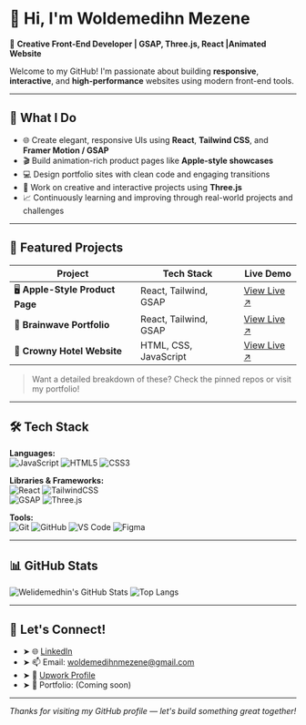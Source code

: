 # 👋 Hi, I'm Woldemedihn Mezene

🎯 **Creative Front-End Developer | GSAP, Three.js, React |Animated Website**

Welcome to my GitHub! I'm passionate about building **responsive**, **interactive**, and **high-performance** websites using modern front-end tools.

---

## 💼 What I Do

- 🌐 Create elegant, responsive UIs using **React**, **Tailwind CSS**, and **Framer Motion / GSAP**
- 🎬 Build animation-rich product pages like **Apple-style showcases**
- 💻 Design portfolio sites with clean code and engaging transitions
- 🧠 Work on creative and interactive projects using **Three.js**
- 📈 Continuously learning and improving through real-world projects and challenges

---

## 🚀 Featured Projects

| Project | Tech Stack | Live Demo |
|--------|------------|-----------|
| 🖥️ **Apple-Style Product Page** | React, Tailwind, GSAP | [View Live ↗](https://apple-clone-three-beta.vercel.app) |
| 🧠 **Brainwave Portfolio** | React, Tailwind, GSAP | [View Live ↗](https://brainwave-clone-tau.vercel.app) |
| 🏨 **Crowny Hotel Website** | HTML, CSS, JavaScript | [View Live ↗](https://crowny-github-io.vercel.app) |


> Want a detailed breakdown of these? Check the pinned repos or visit my portfolio!

---

## 🛠 Tech Stack

**Languages:**  
![JavaScript](https://img.shields.io/badge/-JavaScript-black?style=flat-square&logo=javascript) 
![HTML5](https://img.shields.io/badge/-HTML5-black?style=flat-square&logo=html5) 
![CSS3](https://img.shields.io/badge/-CSS3-black?style=flat-square&logo=css3)

**Libraries & Frameworks:**  
![React](https://img.shields.io/badge/-React-black?style=flat-square&logo=react) 
![TailwindCSS](https://img.shields.io/badge/-TailwindCSS-black?style=flat-square&logo=tailwindcss)  
![GSAP](https://img.shields.io/badge/-GSAP-black?style=flat-square&logo=greensock)
![Three.js](https://img.shields.io/badge/-Three.js-black?style=flat-square&logo=three.js)

**Tools:**  
![Git](https://img.shields.io/badge/-Git-black?style=flat-square&logo=git)
![GitHub](https://img.shields.io/badge/-GitHub-black?style=flat-square&logo=github)
![VS Code](https://img.shields.io/badge/-VS%20Code-black?style=flat-square&logo=visual-studio-code)
![Figma](https://img.shields.io/badge/-Figma-black?style=flat-square&logo=figma)

---

## 📊 GitHub Stats

![Welidemedhin's GitHub Stats](https://github-readme-stats.vercel.app/api?username=welidemezene&show_icons=true&theme=radical)
![Top Langs](https://github-readme-stats.vercel.app/api/top-langs/?username=welidemezene&layout=compact&theme=radical)

---

## 🤝 Let's Connect!

- ➤ 🌐 [LinkedIn](https://www.linkedin.com/in/welidemedhinmezene/)
- ➤ 📫 Email: woldemedihnmezene@gmail.com
- ➤ 📁 [Upwork Profile](https://www.upwork.com/freelancers/~013cb970d785aad5d1)
- ➤ 💼 Portfolio: (Coming soon)


---

_Thanks for visiting my GitHub profile — let's build something great together!_
